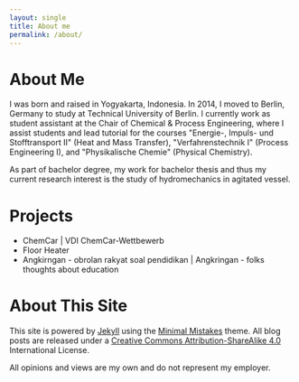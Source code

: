 ```yaml
---
layout: single
title: About me
permalink: /about/
---
```


# About Me

I was born and raised in Yogyakarta, Indonesia. In 2014, I moved to Berlin, Germany to study at Technical University of Berlin. I currently work as student assistant at the Chair of Chemical & Process Engineering, where I assist students and lead tutorial for the courses "Energie-, Impuls- und Stofftransport II" (Heat and Mass Transfer), "Verfahrenstechnik I" (Process Engineering I), and "Physikalische Chemie" (Physical Chemistry).

As part of bachelor degree, my work for bachelor thesis and thus my current research interest is the study of hydromechanics in agitated vessel.

# Projects

* ChemCar | VDI ChemCar-Wettbewerb
* Floor Heater
* Angkirngan - obrolan rakyat soal pendidikan | Angkringan - folks thoughts about education

# About This Site

This site is powered by [Jekyll](https://jekyllrb.com/ "Jekyll") using the [Minimal Mistakes](https://mademistakes.com/work/minimal-mistakes-jekyll-theme/ "Minimal Mistakes") theme. All blog posts are released under a [Creative Commons Attribution-ShareAlike 4.0](https://creativecommons.org/licenses/by-sa/4.0/ "CC BY-SA 4.0") International License.

All opinions and views are my own and do not represent my employer.
